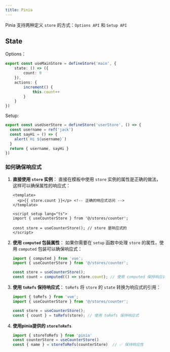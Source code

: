 ```yaml
---
title: Pinia
---
```




Pinia 支持两种定义 `store` 的方式：`Options API` 和 `Setup API`

## State

Options：

```ts
export const useMainStore = defineStore('main', {
    state: () => ({
        count: 0
    }),
    actions: {
        increment() {
            this.count++
        }
    }
})
```

Setup:

```ts
export const useUserStore = defineStore('userStore', () => {
  const username = ref('jack')
  const sayHi = () => {
    alert(`Hi ${username}`)
  }
  return { username, sayHi }
})
```

### 如何确保响应式

1. **直接使用 `store` 实例**： 直接在模板中使用 `store` 实例的属性是正确的做法，这样可以确保属性的响应式：

   ```vue
   <template>
     <p>{{ store.count }}</p> <!-- 正确的响应式访问 -->
   </template>
   
   <script setup lang="ts">
   import { useCounterStore } from '@/stores/counter';
   
   const store = useCounterStore(); // store 是响应式的
   </script>
   ```

2. **使用 `computed` 包装属性**： 如果你需要在 `setup` 函数中处理 `store` 的属性，使用 `computed` 包装可以确保响应式：

   ```ts
   import { computed } from 'vue';
   import { useCounterStore } from '@/stores/counter';
   
   const store = useCounterStore();
   const count = computed(() => store.count); // 使用 computed 保持响应式
   ```

3. **使用 `toRefs` 保持响应式**： `toRefs` 将 `store` 的 `state` 转换为响应式的引用：

   ```ts
   import { toRefs } from 'vue';
   import { useCounterStore } from '@/stores/counter';
   
   const store = useCounterStore();
   const { count } = toRefs(store); // 使用 toRefs 保持响应式
   ```

4. **使用pinia提供的 `storeToRefs`**

   ```ts
   import { storeToRefs } from 'pinia'
   const counterStore = useCounterStore()
   const { name } = storeToRefs(counterStore)  // ✅ 保持响应性
   ```

   
